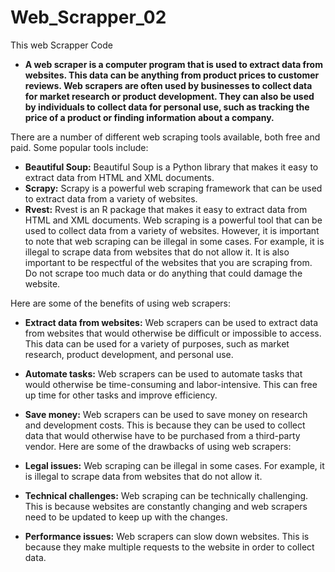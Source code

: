 # Web_Scrapper_02
This web Scrapper Code

* **A web scraper is a computer program that is used to extract data from websites. This data can be anything from product prices to customer reviews. Web scrapers are often used by businesses to collect data for market research or product development. They can also be used by individuals to collect data for personal use, such as tracking the price of a product or finding information about a company.**

There are a number of different web scraping tools available, both free and paid. Some popular tools include:

* **Beautiful Soup:** Beautiful Soup is a Python library that makes it easy to extract data from HTML and XML documents.
* **Scrapy:** Scrapy is a powerful web scraping framework that can be used to extract data from a variety of websites.
* **Rvest:** Rvest is an R package that makes it easy to extract data from HTML and XML documents.
Web scraping is a powerful tool that can be used to collect data from a variety of websites. However, it is important to note that web scraping can be illegal in some cases. For example, it is illegal to scrape data from websites that do not allow it. It is also important to be respectful of the websites that you are scraping from. Do not scrape too much data or do anything that could damage the website.

Here are some of the benefits of using web scrapers:

* **Extract data from websites:** Web scrapers can be used to extract data from websites that would otherwise be difficult or impossible to access. This data can be used for a variety of purposes, such as market research, product development, and personal use.
* **Automate tasks:** Web scrapers can be used to automate tasks that would otherwise be time-consuming and labor-intensive. This can free up time for other tasks and improve efficiency.
* **Save money:** Web scrapers can be used to save money on research and development costs. This is because they can be used to collect data that would otherwise have to be purchased from a third-party vendor.
Here are some of the drawbacks of using web scrapers:

* **Legal issues:** Web scraping can be illegal in some cases. For example, it is illegal to scrape data from websites that do not allow it.
* **Technical challenges:** Web scraping can be technically challenging. This is because websites are constantly changing and web scrapers need to be updated to keep up with the changes.
* **Performance issues:** Web scrapers can slow down websites. This is because they make multiple requests to the website in order to collect data.
